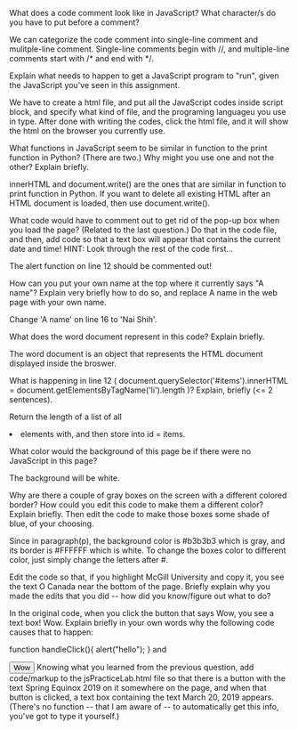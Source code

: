 What does a code comment look like in JavaScript? What character/s do you have to put before a comment?

We can categorize the  code comment into single-line comment and mulitple-line comment. 
Single-line comments begin with //, and multiple-line comments start with /* and end with */.

Explain what needs to happen to get a JavaScript program to "run", given the JavaScript you've seen in this assignment.

We have to create a html file, and put all the JavaScript codes inside script block, and specify what kind of file, and the programing languageu you use in type. After done with writing the codes, click the html file, and it will show the html on the browser you currently use.

What functions in JavaScript seem to be similar in function to the print function in Python? (There are two.) Why might you use one and not the other? Explain briefly.

innerHTML and document.write() are the ones that are similar in function to print function in Python. If you want to delete all existing HTML after an HTML document is loaded, then use document.write().

What code would have to comment out to get rid of the pop-up box when you load the page? (Related to the last question.) Do that in the code file, and then, add code so that a text box will appear that contains the current date and time! HINT: Look through the rest of the code first...

The alert function on line 12 should be commented out! 

How can you put your own name at the top where it currently says "A name"? Explain very briefly how to do so, and replace A name in the web page with your own name.

Change 'A name' on line 16 to 'Nai Shih'.

What does the word document represent in this code? Explain briefly.

The word document is an object that represents the HTML document displayed inside the broswer.

What is happening in line 12 ( document.querySelector('#items').innerHTML = document.getElementsByTagName('li').length )? Explain, briefly (<= 2 sentences).

Return the length of  a list of all <li> elements with, and then store into id = items.


What color would the background of this page be if there were no JavaScript in this page?

The background will be white.

Why are there a couple of gray boxes on the screen with a different colored border? How could you edit this code to make them a different color? Explain briefly. Then edit the code to make those boxes some shade of blue, of your choosing.

Since in paragraph(p), the background color is #b3b3b3 which is gray, and its border is #FFFFFF which is white. To change the boxes color to different color, just simply change the letters after #. 

Edit the code so that, if you highlight McGill University and copy it, you see the text O Canada near the bottom of the page. Briefly explain why you made the edits that you did -- how did you know/figure out what to do?

In the original code, when you click the button that says Wow, you see a text box! Wow. Explain briefly in your own words why the following code causes that to happen:

function handleClick(){
	alert("hello");
}
and

<button onclick=handleClick() id="wow-button">Wow</button>
Knowing what you learned from the previous question, add code/markup to the jsPracticeLab.html file so that there is a button with the text Spring Equinox 2019 on it somewhere on the page, and when that button is clicked, a text box containing the text March 20, 2019 appears. (There's no function -- that I am aware of -- to automatically get this info, you've got to type it yourself.)
